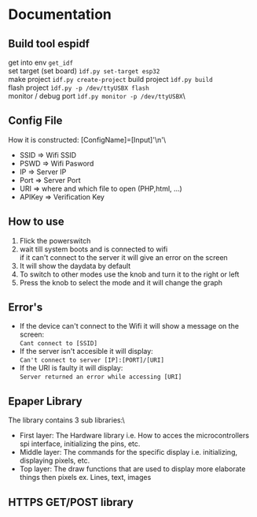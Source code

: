 # Documentation

## Build tool espidf
get into env            ```get_idf```\
set target (set board)  ```ìdf.py set-target esp32```\
make project            ```idf.py create-project```
build project           ```ìdf.py build```\
flash project           ```ìdf.py -p /dev/ttyUSBX flash```\
monitor / debug port    ```ìdf.py monitor -p /dev/ttyUSBX```\

## Config File

How it is constructed:
[ConfigName]=[Input]'\n'\
* SSID      => Wifi SSID
* PSWD      => Wifi Pasword
* IP        => Server IP
* Port      => Server Port
* URI       => where and which file to open (PHP,html, ...)
* APIKey    => Verification Key

## How to use
1) Flick the powerswitch
2) wait till system boots and is connected to wifi\
if it can't connect to the server it will give an error on the screen
3) It will show the daydata by default
4) To switch to other modes use the knob and turn it to the right or left
5) Press the knob to select the mode and it will change the graph

## Error's
* If the device can't connect to the Wifi it will show a message on the screen:\
```Cant connect to [SSID]```
* If the server isn't accesible it will display:\
```Can't connect to server [IP]:[PORT]/[URI]```
* If the URI is faulty it will display:\
```Server returned an error while accessing [URI]```

## Epaper Library
The library contains 3 sub libraries:\
* First layer: The Hardware library i.e. How to acces the microcontrollers spi interface, initializing the pins, etc.
* Middle layer: The commands for the specific display i.e. initializing, displaying pixels, etc.
* Top layer: The draw functions that are used to display more elaborate things then pixels ex. Lines, text, images


## HTTPS GET/POST library
